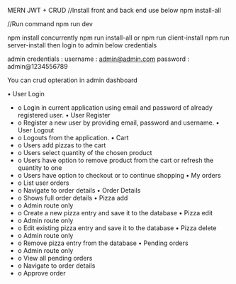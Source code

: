 MERN JWT + CRUD //Install front and back end use below npm install-all

//Run command npm run dev

npm install concurrently 
npm run install-all
or 
npm run client-install
npm run server-install
 then login to admin below credentials
 
admin credentials : username : admin@admin.com password : admin@1234556789


You can crud opteration in admin dashboard 


• User Login
- o Login in current application using email and password of already registered user. 
• User Register
- o Register a new user by providing email, password and username. 
• User Logout
- o Logouts from the application. 
• Cart
- o Users add pizzas to the cart
- o Users select quantity of the chosen product
- o Users have option to remove product from the cart or refresh the quantity to one
- o Users have option to checkout or to continue shopping
• My orders
- o List user orders
- o Navigate to order details
• Order Details
- o Shows full order details
• Pizza add
- o Admin route only
- o Create a new pizza entry and save it to the database
• Pizza edit
- o Admin route only
- o Edit existing pizza entry and save it to the database
• Pizza delete
- o Admin route only
- o Remove pizza entry from the database
• Pending orders
- o Admin route only
- o View all pending orders
- o Navigate to order details
- o Approve order
